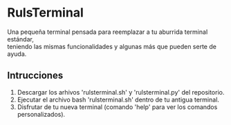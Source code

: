 # RulsTerminal
Una pequeña terminal pensada para reemplazar a tu aburrida terminal estándar, <br /> teniendo las mismas funcionalidades y algunas más que pueden serte de ayuda. 
## Intrucciones
1. Descargar los arhivos 'rulsterminal.sh' y 'rulsterminal.py' del repositorio.
2. Ejecutar el archivo bash 'rulsterminal.sh' dentro de tu antigua terminal.
3. Disfrutar de tu nueva terminal (comando 'help' para ver los comandos personalizados).
